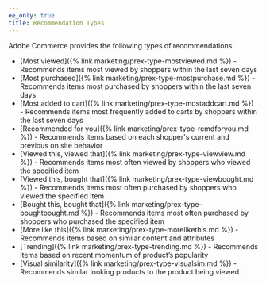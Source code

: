 ```yaml
---
ee_only: true
title: Recommendation Types
---
```


Adobe Commerce provides the following types of recommendations:

- [Most viewed]({% link marketing/prex-type-mostviewed.md %}) - Recommends items most viewed by shoppers within the last seven days
- [Most purchased]({% link marketing/prex-type-mostpurchase.md %}) - Recommends items most purchased by shoppers within the last seven days
- [Most added to cart]({% link marketing/prex-type-mostaddcart.md %}) - Recommends items most frequently added to carts by shoppers within the last seven days
- [Recommended for you]({% link marketing/prex-type-rcmdforyou.md %}) - Recommends items based on each shopper's current and previous on site behavior
- [Viewed this, viewed that]({% link marketing/prex-type-viewview.md %}) - Recommends items most often viewed by shoppers who viewed the specified item
- [Viewed this, bought that]({% link marketing/prex-type-viewbought.md %}) - Recommends items most often purchased by shoppers who viewed the specified item
- [Bought this, bought that]({% link marketing/prex-type-boughtbought.md %}) - Recommends items most often purchased by shoppers who purchased the specified item
- [More like this]({% link marketing/prex-type-morelikethis.md %}) - Recommends items based on similar content and attributes
- [Trending]({% link marketing/prex-type-trending.md %}) - Recommends items based on recent momentum of product’s popularity
- [Visual similarity]({% link marketing/prex-type-visualsim.md %}) - Recommends similar looking products to the product being viewed
